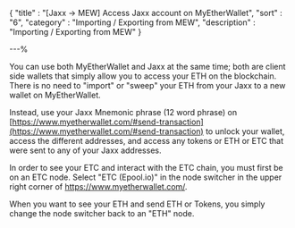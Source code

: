 {
"title"       : "[Jaxx -> MEW] Access Jaxx account on MyEtherWallet",
"sort"        : "6",
"category"    : "Importing / Exporting from MEW",
"description" : "Importing / Exporting from MEW"
}

---%


You can use both MyEtherWallet and Jaxx at the same time; both are client side wallets that simply allow you to access your ETH on the blockchain. There is no need to "import" or "sweep" your ETH from your Jaxx to a new wallet on MyEtherWallet.

Instead, use your Jaxx Mnemonic phrase (12 word phrase) on [https://www.myetherwallet.com/#send-transaction](https://www.myetherwallet.com/#send-transaction) to unlock your wallet, access the different addresses, and access any tokens or ETH or ETC that were sent to any of your Jaxx addresses.


In order to see your ETC and interact with the ETC chain, you must first be on an ETC node. Select "ETC (Epool.io)" in the node switcher in the upper right corner of https://www.myetherwallet.com/.

When you want to see your ETH and send ETH or Tokens, you simply change the node switcher back to an "ETH" node.
